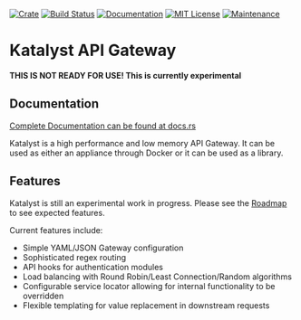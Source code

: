 <p align="center">

[![Crate](https://img.shields.io/crates/v/katalyst.svg)](https://crates.io/crates/katalyst)
[![Build Status](https://dev.azure.com/proctorlabs/katalyst/_apis/build/status/proctorlabs.katalyst?branchName=master&jobName=Job&configuration=stable)](https://dev.azure.com/proctorlabs/katalyst/_build/latest?definitionId=1&branchName=master)
[![Documentation](https://img.shields.io/badge/docs-current-important.svg)](https://docs.rs/katalyst/)
[![MIT License](https://img.shields.io/github/license/proctorlabs/katalyst.svg)](LICENSE)
[![Maintenance](https://img.shields.io/badge/maintenance-experimental-blue.svg)](https://crates.io/crates/katalyst)

</p>

# Katalyst API Gateway

**THIS IS NOT READY FOR USE! This is currently experimental**

## Documentation

[Complete Documentation can be found at docs.rs](https://docs.rs/katalyst/)

Katalyst is a high performance and low memory API Gateway. It can be used as either an
appliance through Docker or it can be used as a library.

## Features

Katalyst is still an experimental work in progress. Please see the [Roadmap](ROADMAP.md)
to see expected features.

Current features include:

* Simple YAML/JSON Gateway configuration
* Sophisticated regex routing
* API hooks for authentication modules
* Load balancing with Round Robin/Least Connection/Random algorithms
* Configurable service locator allowing for internal functionality to be overridden
* Flexible templating for value replacement in downstream requests

